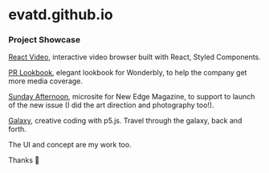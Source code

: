 # evatd.github.io

### Project Showcase 

[React Video](https://evatd.github.io/react-video/), interactive video browser built with React, Styled Components.

[PR Lookbook](https://pr.wonderbly.com/), elegant lookbook for Wonderbly, to help the company get more media coverage.

[Sunday Afternoon](https://evatd.github.io/afternoon-walk/), microsite for New Edge Magazine, to support to launch of the new issue (I did the art direction and photography too!).

[Galaxy](https://evatd.github.io/galaxy/), creative coding with p5.js. Travel through the galaxy, back and forth.

The UI and concept are my work too.

Thanks 🤗
